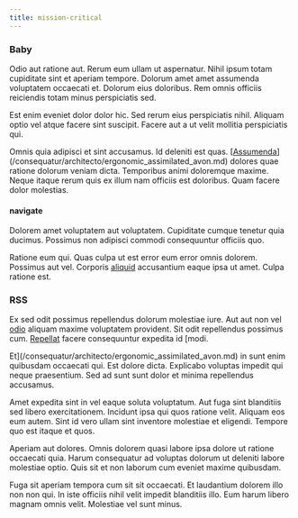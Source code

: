 ```yaml
---
title: mission-critical
---
```


### Baby

Odio aut ratione aut. Rerum eum ullam ut aspernatur. Nihil ipsum totam cupiditate sint et aperiam tempore. Dolorum amet amet assumenda voluptatem occaecati et. Dolorum eius doloribus. Rem omnis officiis reiciendis totam minus perspiciatis sed.

Est enim eveniet dolor dolor hic. Sed rerum eius perspiciatis nihil. Aliquam optio vel atque facere sint suscipit. Facere aut a ut velit mollitia perspiciatis qui.

Omnis quia adipisci et sint accusamus. Id deleniti est quas. [[Assumenda](/quas/back_end_customizable_core.md)](/consequatur/architecto/ergonomic_assimilated_avon.md) dolores quae ratione dolorum veniam dicta. Temporibus animi doloremque maxime. Neque itaque rerum quis ex illum nam officiis est doloribus. Quam facere dolor molestias.

#### navigate

Dolorem amet voluptatem aut voluptatem. Cupiditate cumque tenetur quia ducimus. Possimus non adipisci commodi consequuntur officiis quo.

Ratione eum qui. Quas culpa ut est error eum error omnis dolorem. Possimus aut vel. Corporis [aliquid](/dolore/odio/neque/et/hub_standardization.md) accusantium eaque ipsa ut amet. Culpa ratione est.

### RSS

Ex sed odit possimus repellendus dolorum molestiae iure. Aut aut non vel [odio](/eos/velit/awesome.md) aliquam maxime voluptatem provident. Sit odit repellendus possimus cum. [Repellat](/sit/representative_systems.md) facere consequuntur expedita id [modi.

Et](/consequatur/architecto/ergonomic_assimilated_avon.md) in sunt enim quibusdam occaecati qui. Est dolore dicta. Explicabo voluptas impedit qui neque praesentium. Sed ad sunt sunt dolor et minima repellendus accusamus.

Amet expedita sint in vel eaque soluta voluptatum. Aut fuga sint blanditiis sed libero exercitationem. Incidunt ipsa qui quos ratione velit. Aliquam eos eum autem. Sint id vero ullam sint inventore molestiae et eligendi. Tempore quo est itaque et quos.

Aperiam aut dolores. Omnis dolorem quasi labore ipsa dolore ut ratione occaecati quia. Harum consequatur ad voluptas dolorum ut deleniti labore molestiae optio. Quis sit et non laborum cum eveniet maxime quibusdam.

Fuga sit aperiam tempora cum sit sit occaecati. Et laudantium dolorem illo non non qui. In iste officiis nihil velit impedit blanditiis illo. Eum harum libero magnam omnis velit. Molestiae vel sunt minus.
